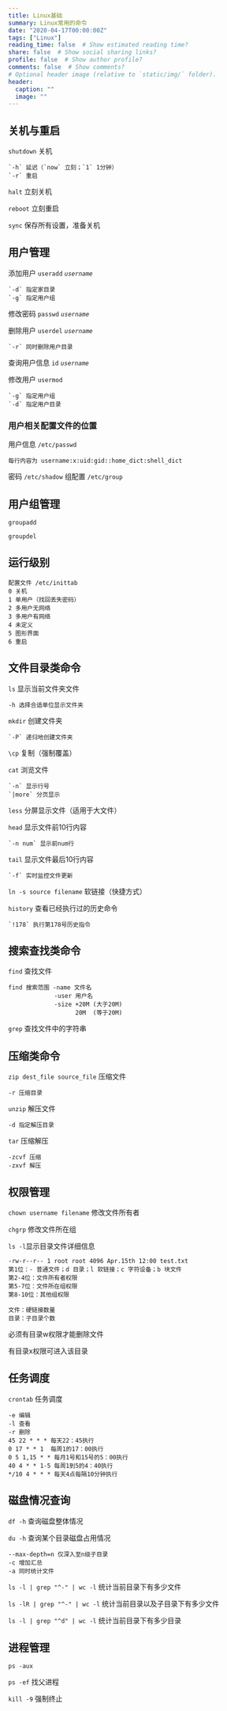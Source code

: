 ```yaml
---
title: Linux基础
summary: Linux常用的命令
date: "2020-04-17T00:00:00Z"
tags: ["Linux"]
reading_time: false  # Show estimated reading time?
share: false  # Show social sharing links?
profile: false  # Show author profile?
comments: false  # Show comments?
# Optional header image (relative to `static/img/` folder).
header:
  caption: ""
  image: ""
---
```


## 关机与重启

`shutdown` 关机

	`-h` 延迟（`now` 立刻；`1` 1分钟）
	`-r` 重启

`halt` 立刻关机

`reboot` 立刻重启

`sync` 保存所有设置，准备关机

## 用户管理
添加用户 `useradd` *`username`*

	`-d` 指定家目录
	`-g` 指定用户组

修改密码 `passwd` *`username`*

删除用户 `userdel` *`username`*

	`-r` 同时删除用户目录
查询用户信息 `id` *`username`*

修改用户 `usermod`

	`-g` 指定用户组
	`-d` 指定用户目录
### 用户相关配置文件的位置
用户信息 `/etc/passwd`

	每行内容为 username:x:uid:gid::home_dict:shell_dict
密码 `/etc/shadow`
组配置 `/etc/group`

## 用户组管理
`groupadd`

`groupdel`

## 运行级别
	配置文件 /etc/inittab
	0 关机
	1 单用户（找回丢失密码）
	2 多用户无网络
	3 多用户有网络
	4 未定义
	5 图形界面
	6 重启

## 文件目录类命令
`ls` 显示当前文件夹文件

	-h 选择合适单位显示文件夹

`mkdir` 创建文件夹

	`-P` 递归地创建文件夹

`\cp` 复制（强制覆盖）

`cat` 浏览文件

	`-n` 显示行号
	`|more` 分页显示

`less` 分屏显示文件（适用于大文件）

`head` 显示文件前10行内容

	`-n num` 显示前num行

`tail` 显示文件最后10行内容

	`-f` 实时监控文件更新

`ln -s source filename` 软链接（快捷方式）

`history` 查看已经执行过的历史命令

	`!178` 执行第178号历史指令

## 搜索查找类命令
`find` 查找文件

	find 搜索范围 -name 文件名
	             -user 用户名
                 -size +20M (大于20M)
					   20M  (等于20M)

`grep` 查找文件中的字符串

## 压缩类命令
`zip dest_file source_file` 压缩文件

	-r 压缩目录

`unzip` 解压文件

	-d 指定解压目录

`tar` 压缩解压

	-zcvf 压缩
	-zxvf 解压

## 权限管理
`chown username filename` 修改文件所有者

`chgrp` 修改文件所在组

`ls -l`显示目录文件详细信息

	-rw-r--r-- 1 root root 4096 Apr.15th 12:00 test.txt
	第1位：- 普通文件；d 目录；l 软链接；c 字符设备；b 块文件
	第2-4位：文件所有者权限
	第5-7位：文件所在组权限
	第8-10位：其他组权限

	文件：硬链接数量
	目录：子目录个数
	
必须有目录w权限才能删除文件

有目录x权限可进入该目录

## 任务调度
`crontab` 任务调度

	-e 编辑
	-l 查看
	-r 删除
	45 22 * * * 每天22：45执行
	0 17 * * 1	每周1的17：00执行
	0 5 1,15 * * 每月1号和15号的5：00执行
	40 4 * * 1-5 每周1到5的4：40执行
	*/10 4 * * * 每天4点每隔10分钟执行

## 磁盘情况查询
`df -h` 查询磁盘整体情况

`du -h` 查询某个目录磁盘占用情况

	--max-depth=n 仅深入至n级子目录
	-c 增加汇总
	-a 同时统计文件

`ls -l | grep "^-" | wc -l` 统计当前目录下有多少文件

`ls -lR | grep "^-" | wc -l` 统计当前目录以及子目录下有多少文件

`ls -l | grep "^d" | wc -l` 统计当前目录下有多少目录

## 进程管理
`ps -aux`

`ps -ef` 找父进程

`kill -9` 强制终止